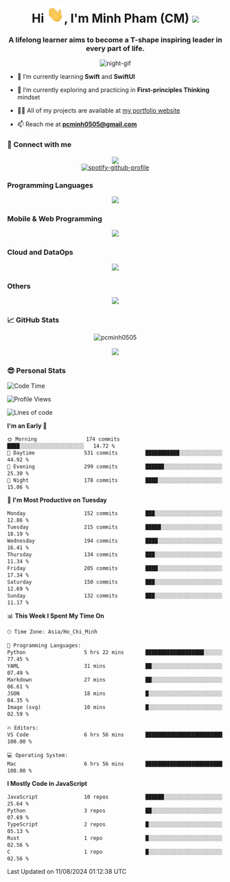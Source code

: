 <h1 align="center">Hi <img src="https://raw.githubusercontent.com/ABSphreak/ABSphreak/master/gifs/Hi.gif" width="40px" />, I'm Minh Pham (CM) <img src="https://media.giphy.com/media/1ynCEtlgMPAeNAqdnu/giphy.gif" width="20px" /> </h1>
<h3 align="center">A lifelong learner aims to become a T-shape inspiring leader in every part of life.</h3>

<p align="center">
  <img src="https://media.giphy.com/media/xUA7bdpLxQhsSQdyog/giphy.gif" alt="night-gif" height="200em"/>
</p>

- 🌱 I’m currently learning **Swift** and **SwiftUI**

- 🔭 I’m currently exploring and practicing in **First-principles Thinking** mindset

- 👨‍💻 All of my projects are available at [my portfolio website](https://pcminh0505.vercel.app/)

- 📫 Reach me at **pcminh0505@gmail.com**


<h3 align="left">🧬 Connect with me</h3>
<p align="center">
<a href="https://linkedin.com/in/pcminh0505" target="blank"><img align="center" src="https://img.shields.io/badge/linkedin-%230077B5.svg?style=for-the-badge&logo=linkedin&logoColor=white" /></a>
<br/>
<a href="https://spotify-github-profile.vercel.app/api/view?uid=217d5ndg2rakxarcnspwomj7q&redirect=true">
  <img height="350em" src="https://spotify-github-profile.vercel.app/api/view?uid=217d5ndg2rakxarcnspwomj7q&cover_image=true&theme=default&bar_color_cover=true" alt="spotify-github-profile" />
</a>
</p>

<h3 align="left">Programming Languages</h3>
<p align="center">
  <a href="https://skillicons.dev">
    <img src="https://skillicons.dev/icons?i=py,ts,go,rust,java,swift,dart,solidity,cpp" />
  </a>
</p>

<h3 align="left">Mobile & Web Programming</h3>
<p align="center">
  <a href="https://skillicons.dev">
    <img src="https://skillicons.dev/icons?i=react,nextjs,flutter,graphql,fastapi,nodejs,spring,postgres,mongodb" />
  </a>
</p>

<h3 align="left">Cloud and DataOps</h3>
<p align="center">
  <a href="https://skillicons.dev">
     <img src="https://skillicons.dev/icons?i=aws,firebase,gcp,supabase,vercel,docker,kafka,redis,cassandra" />
  </a>
</p>

<h3 align="left">Others</h3>
<p align="center">
  <a href="https://skillicons.dev">
    <img src="https://skillicons.dev/icons?i=apple,anaconda,vscode,figma,postman,notion,obsidian" />
  </a>
</p>

<h3 align="left">📈 GitHub Stats</h3>

<p align="center">
<img height="180em" src="https://github-readme-stats.vercel.app/api?username=pcminh0505&count_private=true&show_icons=true&include_all_commits=true&theme=ayu-mirage&show_icons=true&locale=en" alt="pcminh0505" />
<br/><br/>
<img src="https://github-profile-trophy.vercel.app/?username=pcminh0505&theme=onedark&rank=SECRET,SSS,SS,S,AAA,AA,A&column=3" />
</p>

<h3 align="left">😎 Personal Stats</h3>

<!--START_SECTION:waka-->
![Code Time](http://img.shields.io/badge/Code%20Time-1%2C249%20hrs%2058%20mins-blue)

![Profile Views](http://img.shields.io/badge/Profile%20Views-0-blue)

![Lines of code](https://img.shields.io/badge/From%20Hello%20World%20I%27ve%20Written-10.0%20million%20lines%20of%20code-blue)

**I'm an Early 🐤** 

```text
🌞 Morning                174 commits         ████░░░░░░░░░░░░░░░░░░░░░   14.72 % 
🌆 Daytime                531 commits         ███████████░░░░░░░░░░░░░░   44.92 % 
🌃 Evening                299 commits         ██████░░░░░░░░░░░░░░░░░░░   25.30 % 
🌙 Night                  178 commits         ████░░░░░░░░░░░░░░░░░░░░░   15.06 % 
```
📅 **I'm Most Productive on Tuesday** 

```text
Monday                   152 commits         ███░░░░░░░░░░░░░░░░░░░░░░   12.86 % 
Tuesday                  215 commits         █████░░░░░░░░░░░░░░░░░░░░   18.19 % 
Wednesday                194 commits         ████░░░░░░░░░░░░░░░░░░░░░   16.41 % 
Thursday                 134 commits         ███░░░░░░░░░░░░░░░░░░░░░░   11.34 % 
Friday                   205 commits         ████░░░░░░░░░░░░░░░░░░░░░   17.34 % 
Saturday                 150 commits         ███░░░░░░░░░░░░░░░░░░░░░░   12.69 % 
Sunday                   132 commits         ███░░░░░░░░░░░░░░░░░░░░░░   11.17 % 
```


📊 **This Week I Spent My Time On** 

```text
🕑︎ Time Zone: Asia/Ho_Chi_Minh

💬 Programming Languages: 
Python                   5 hrs 22 mins       ███████████████████░░░░░░   77.45 % 
YAML                     31 mins             ██░░░░░░░░░░░░░░░░░░░░░░░   07.49 % 
Markdown                 27 mins             ██░░░░░░░░░░░░░░░░░░░░░░░   06.61 % 
JSON                     18 mins             █░░░░░░░░░░░░░░░░░░░░░░░░   04.35 % 
Image (svg)              10 mins             █░░░░░░░░░░░░░░░░░░░░░░░░   02.59 % 

🔥 Editors: 
VS Code                  6 hrs 56 mins       █████████████████████████   100.00 % 

💻 Operating System: 
Mac                      6 hrs 56 mins       █████████████████████████   100.00 % 
```

**I Mostly Code in JavaScript** 

```text
JavaScript               10 repos            ██████░░░░░░░░░░░░░░░░░░░   25.64 % 
Python                   3 repos             ██░░░░░░░░░░░░░░░░░░░░░░░   07.69 % 
TypeScript               2 repos             █░░░░░░░░░░░░░░░░░░░░░░░░   05.13 % 
Rust                     1 repo              █░░░░░░░░░░░░░░░░░░░░░░░░   02.56 % 
C                        1 repo              █░░░░░░░░░░░░░░░░░░░░░░░░   02.56 % 
```




 Last Updated on 11/08/2024 01:12:38 UTC
<!--END_SECTION:waka-->

